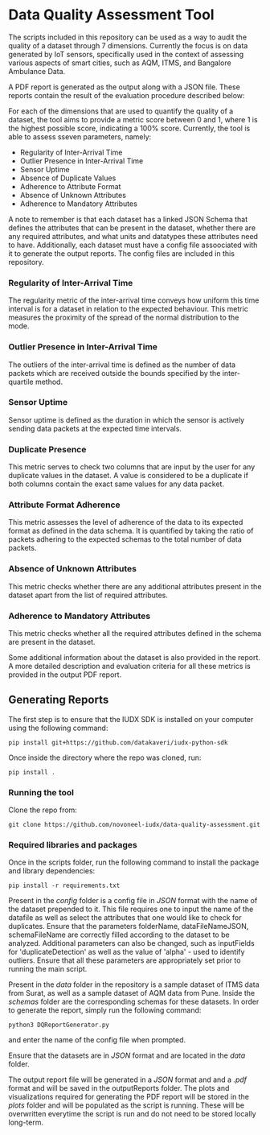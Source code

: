 # Data Quality Assessment Tool

The scripts included in this repository can be used as a way to audit the quality of a dataset through 7 dimensions. Currently the focus is on data generated by IoT sensors, specifically used in the context of assessing various aspects of smart cities, such as AQM, ITMS, and Bangalore Ambulance Data.

A PDF report is generated as the output along with a JSON file. These reports contain the result of the evaluation procedure described below:

For each of the dimensions that are used to quantify the quality of a dataset, the tool aims to provide a metric score between 0 and 1, where 1 is the highest possible score, indicating a 100% score.
Currently, the tool is able to assess sseven parameters, namely:

- Regularity of Inter-Arrival Time
- Outlier Presence in Inter-Arrival Time
- Sensor Uptime
- Absence of Duplicate Values
- Adherence to Attribute Format
- Absence of Unknown Attributes
- Adherence to Mandatory Attributes

A note to remember is that each dataset has a linked JSON Schema that defines the attributes that can be present in the dataset, whether there are any required attributes, and what units and datatypes these attributes need to have. Additionally, each dataset must have a config file assoociated with it to generate the output reports. The config files are included in this repository.


### Regularity of Inter-Arrival Time

The regularity metric of the inter-arrival time conveys how uniform this time interval is for a dataset in
relation to the expected behaviour. This metric measures the proximity of the spread of the normal distribution to the mode.

### Outlier Presence in Inter-Arrival Time

The outliers of the inter-arrival time is defined as the number of data packets which are received outside the bounds specified by the inter-quartile method.

### Sensor Uptime

Sensor uptime is defined as the duration in which the sensor is actively sending data packets at the expected time intervals.

### Duplicate Presence

This metric serves to check two columns that are input by the user for any duplicate values in the dataset. A value is considered to be a duplicate if both columns contain the exact same values for any data packet. 

### Attribute Format Adherence

This metric assesses the level of adherence of the data to its expected format as defined in the data schema.
It is quantified by taking the ratio of packets adhering to the expected schemas to the total number of data packets.

### Absence of Unknown Attributes

This metric checks whether there are any additional attributes present in the dataset apart from the list of required attributes.

### Adherence to Mandatory Attributes

This metric checks whether all the required attributes defined in the schema are present in the dataset.


Some additional information about the dataset is also provided in the report. A more detailed description and evaluation criteria for all these metrics is provided in the output PDF report.

## Generating Reports
The first step is to ensure that the IUDX SDK is installed on your computer using the following command:

```console
pip install git+https://github.com/datakaveri/iudx-python-sdk
```
Once inside the directory where the repo was cloned, run:
```console
pip install .
```
### Running the tool
Clone the repo from:

``` console
git clone https://github.com/novoneel-iudx/data-quality-assessment.git
```

### Required libraries and packages
Once in the scripts folder, run the following command to install the package and library dependencies:

```console
pip install -r requirements.txt
```

Present in the *config* folder is a config file in *JSON* format with the name of the dataset prepended to it. This file requires one to input the name of the datafile as well as select the attributes that one would like to check for duplicates. Ensure that the parameters folderName, dataFileNameJSON, schemaFileName are correctly filled according to the dataset to be analyzed. Additional parameters can also be changed, such as inputFields for 'duplicateDetection' as well as the value of 'alpha' - used to identify outliers. Ensure that all these parameters are appropriately set prior to running the main script.

Present in the *data* folder in the repository is a sample dataset of ITMS data from Surat, as well as a sample dataset of AQM data from Pune. Inside the *schemas* folder are the corresponding schemas for these datasets. In order to generate the report, simply run the following command:

```console
python3 DQReportGenerator.py
```
and enter the name of the config file when prompted.

Ensure that the datasets are in *JSON* format and are located in the *data* folder.

The output report file will be generated in a *JSON* format and and a *.pdf* format and will be saved in the outputReports folder. The plots and visualizations required for generating the PDF report will be stored in the *plots* folder and will be populated as the script is running. These will be overwritten everytime the script is run and do not need to be stored locally long-term.
